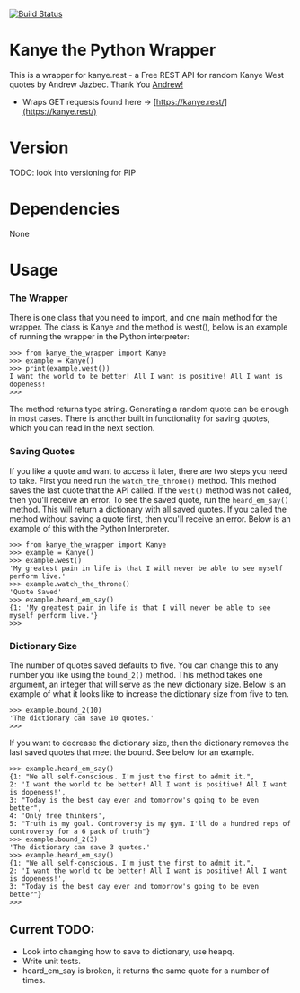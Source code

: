[![Build Status](https://travis-ci.com/AlbertUlysses/Kanye_the_Wrapper.svg?branch=master)](https://travis-ci.com/AlbertUlysses/Kanye_the_Wrapper)
# Kanye the Python Wrapper
This is a wrapper for kanye.rest - a Free REST API for random Kanye West quotes by Andrew Jazbec.
Thank You [Andrew!](https://github.com/ajzbc)

* Wraps GET requests found here -> [https://kanye.rest/](https://kanye.rest/)

# Version
TODO: look into versioning for PIP

# Dependencies
None

# Usage
### The Wrapper

There is one class that you need to import, and one main method for the wrapper. The class is Kanye and the method is west(), below is an example of running the wrapper in the Python interpreter:
```
>>> from kanye_the_wrapper import Kanye
>>> example = Kanye()
>>> print(example.west())
I want the world to be better! All I want is positive! All I want is dopeness!
>>> 
```
The method returns type string. 
Generating a random quote can be enough in most cases. 
There is another built in functionality for saving quotes, which you can read in the next section.

### Saving Quotes

If you like a quote and want to access it later, there are two steps you need to take. 
First you need run the `watch_the_throne()` method. 
This method saves the last quote that the API called. 
If the `west()` method was not called, then you'll receive an error. 
To see the saved quote, run the `heard_em_say()` method. 
This will return a dictionary with all saved quotes. 
If you called the method without saving a quote first, then you'll receive an error. 
Below is an example of this with the Python Interpreter. 

```
>>> from kanye_the_wrapper import Kanye
>>> example = Kanye()
>>> example.west()
'My greatest pain in life is that I will never be able to see myself perform live.'
>>> example.watch_the_throne()
'Quote Saved'
>>> example.heard_em_say()
{1: 'My greatest pain in life is that I will never be able to see myself perform live.'}
>>> 
```

### Dictionary Size

The number of quotes saved defaults to five. 
You can change this to any number you like using the `bound_2()` method. 
This method takes one argument, an integer that will serve as the new dictionary size. 
Below is an example of what it looks like to increase the dictionary size from five to ten. 


```
>>> example.bound_2(10)
'The dictionary can save 10 quotes.'
>>> 
```  

If you want to decrease the dictionary size, then the dictionary removes the last saved quotes that meet the bound. 
See below for an example.

```
>>> example.heard_em_say()
{1: "We all self-conscious. I'm just the first to admit it.", 
2: 'I want the world to be better! All I want is positive! All I want is dopeness!', 
3: "Today is the best day ever and tomorrow's going to be even better", 
4: 'Only free thinkers', 
5: "Truth is my goal. Controversy is my gym. I'll do a hundred reps of controversy for a 6 pack of truth"}
>>> example.bound_2(3)
'The dictionary can save 3 quotes.'
>>> example.heard_em_say()
{1: "We all self-conscious. I'm just the first to admit it.", 
2: 'I want the world to be better! All I want is positive! All I want is dopeness!', 
3: "Today is the best day ever and tomorrow's going to be even better"}
>>> 

```

## Current TODO: 

* Look into changing how to save to dictionary, use heapq.
* Write unit tests.
* heard_em_say is broken, it returns the same quote for a number of times.
